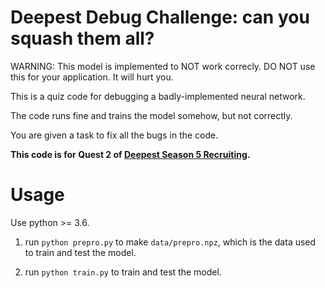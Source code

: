 # Deepest Debug Challenge: can you squash them all?

WARNING: This model is implemented to NOT work correcly. DO NOT use this for your application. It will hurt you.

This is a quiz code for debugging a badly-implemented neural network.

The code runs fine and trains the model somehow, but not correctly.

You are given a task to fix all the bugs in the code.

__This code is for Quest 2 of [Deepest Season 5 Recruiting](https://drive.google.com/file/d/14nG3DwQIBcWFgD9YmOKYa__8HEYOZMK7/view).__

# Usage

Use python >= 3.6.

1. run `python prepro.py` to make `data/prepro.npz`, which is the data used to train and test the model.

2. run `python train.py` to train and test the model.
